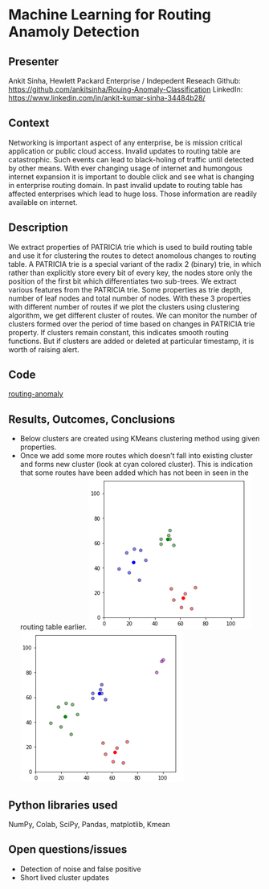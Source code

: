 # Machine Learning for Routing Anamoly Detection

## Presenter

Ankit Sinha, Hewlett Packard Enterprise / Indepedent Reseach
Github: https://github.com/ankitsinha/Rouing-Anomaly-Classification
LinkedIn: https://www.linkedin.com/in/ankit-kumar-sinha-34484b28/


## Context

Networking is important aspect of any enterprise, be is mission critical application or public cloud access. Invalid updates to routing table are catastrophic. Such events can lead to black-holing of traffic until detected by other means. With ever changing usage of internet and humongous internet expansion it is important to double click and see what is changing in enterprise routing domain. In past invalid update to routing table has affected enterprises which lead to huge loss. Those information are readily available on internet.


## Description

We extract properties of PATRICIA trie which is used to build routing table and use it for clustering the routes to detect anomolous changes to routing table. A PATRICIA trie is a special variant of the radix 2 (binary) trie, in which rather than explicitly store every bit of every key, the nodes store only the position of the first bit which differentiates two sub-trees.
We extract various features from the PATRICIA trie. Some properties as trie depth, number of leaf nodes and total number of nodes. With these 3 properties with different number of routes if we plot the clusters using clustering algorithm, we get different cluster of routes. We can monitor the number of clusters formed over the period of time based on changes in PATRICIA trie property. If clusters remain constant, this indicates smooth routing functions. But if clusters are added or deleted at particular timestamp, it is worth of raising alert.

## Code

[routing-anomaly](src/routing-anomaly-kmean.py)

## Results, Outcomes, Conclusions

- Below clusters are created using KMeans clustering method using given properties.
- Once we add some more routes which doesn’t fall into existing cluster and forms new cluster (look at cyan colored cluster). This is indication that some routes have been added which has not been in seen in the routing table earlier.
![alt text](https://github.com/ankitsinha/Rouing-Anomaly-Classification/blob/main/images/route_cluster1.png)
![alt text](https://github.com/ankitsinha/Rouing-Anomaly-Classification/blob/main/images/route_cluster2.png)

## Python libraries used

NumPy, Colab, SciPy, Pandas, matplotlib, Kmean

## Open questions/issues

- Detection of noise and false positive
- Short lived cluster updates